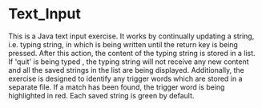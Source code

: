 # Text_Input
This is a Java text input exercise. It works by continually updating a string, i.e. typing string, in which is being written until the return key is being pressed. After this action, the content of the typing string is stored in a list. If 'quit' is being typed , the typing string will not receive any new content and all the saved strings in the list are being displayed. Additionally, the exercise is designed to identify any trigger words which are stored in a separate file. If a match has been found, the trigger word is being highlighted in red. Each saved string is green by default.
<!--stackedit_data:
eyJoaXN0b3J5IjpbMTg4OTExMjI4N119
-->
